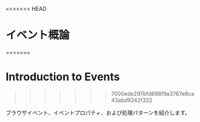 <<<<<<< HEAD
# イベント概論
=======
# Introduction to Events
>>>>>>> 7000ede297bfd688f9a3767e8ca43abd9242f322

ブラウザイベント、イベントプロパティ、および処理パターンを紹介します。
